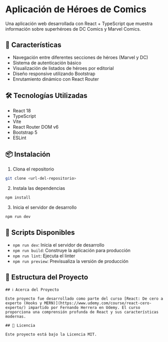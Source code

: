 # Aplicación de Héroes de Comics

Una aplicación web desarrollada con React + TypeScript que muestra información sobre superhéroes de DC Comics y Marvel Comics.

## 🚀 Características

- Navegación entre diferentes secciones de héroes (Marvel y DC)
- Sistema de autenticación básico
- Visualización de listados de héroes por editorial
- Diseño responsive utilizando Bootstrap
- Enrutamiento dinámico con React Router

## 🛠️ Tecnologías Utilizadas

- React 18
- TypeScript
- Vite
- React Router DOM v6
- Bootstrap 5
- ESLint

## 📦 Instalación

1. Clona el repositorio
```bash
git clone <url-del-repositorio>
```

2. Instala las dependencias
```bash
npm install
```

3. Inicia el servidor de desarrollo
```bash
npm run dev
```

## 🔧 Scripts Disponibles

- `npm run dev`: Inicia el servidor de desarrollo
- `npm run build`: Construye la aplicación para producción
- `npm run lint`: Ejecuta el linter
- `npm run preview`: Previsualiza la versión de producción

## 📁 Estructura del Proyecto

```
## ℹ️ Acerca del Proyecto

Este proyecto fue desarrollado como parte del curso [React: De cero a experto (Hooks y MERN)](https://www.udemy.com/course/react-cero-experto/) impartido por Fernando Herrera en Udemy. El curso proporciona una comprensión profunda de React y sus características modernas.

## 📄 Licencia

Este proyecto está bajo la Licencia MIT.
